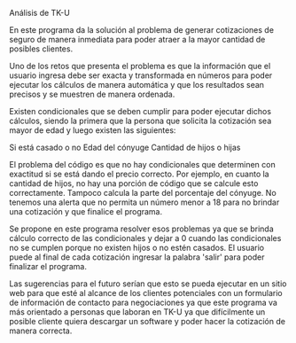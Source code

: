 
Análisis de TK-U

En este programa da la solución al problema de generar cotizaciones de seguro de manera inmediata para poder atraer a la mayor cantidad de posibles clientes.

Uno de los retos que presenta el problema es que la información que el usuario ingresa debe ser exacta y transformada en números para poder ejecutar los cálculos de manera automática y que los resultados sean precisos y se muestren de manera ordenada.


Existen condicionales que se deben cumplir para poder ejecutar dichos cálculos, siendo la primera que la persona que solicita la cotización sea mayor de edad y luego existen las siguientes:

Si está casado o no
Edad del cónyuge
Cantidad de hijos o hijas


El problema del código es que no hay condicionales que determinen con exactitud si se está dando el precio correcto. Por ejemplo, en cuanto la cantidad de hijos, no hay una porción de código que se calcule esto correctamente. Tampoco calcula la parte del porcentaje del cónyuge. No tenemos una alerta que no permita un número menor a 18 para no brindar una cotización y que finalice el programa.

Se propone en este programa resolver esos problemas ya que se brinda cálculo correcto de las condicionales y dejar a 0 cuando las condicionales no se cumplen porque no existen hijos o no estén casados. El usuario puede al final de cada cotización ingresar la palabra 'salir' para poder finalizar el programa.

Las sugerencias para el futuro serían que esto se pueda ejecutar en un sitio web para que esté al alcance de los clientes potenciales con un formulario de información de contacto para negociaciones ya que este programa va más orientado a personas que laboran en TK-U ya que difícilmente un posible cliente quiera descargar un software y poder hacer la cotización de manera correcta.



